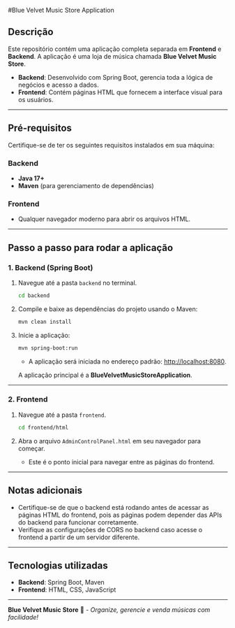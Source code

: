#Blue Velvet Music Store Application

## Descrição

Este repositório contém uma aplicação completa separada em **Frontend** e **Backend**. A aplicação é uma loja de música chamada **Blue Velvet Music Store**. 

- **Backend**: Desenvolvido com Spring Boot, gerencia toda a lógica de negócios e acesso a dados.
- **Frontend**: Contém páginas HTML que fornecem a interface visual para os usuários.

---

## Pré-requisitos

Certifique-se de ter os seguintes requisitos instalados em sua máquina:

### Backend
- **Java 17+**
- **Maven** (para gerenciamento de dependências)

### Frontend
- Qualquer navegador moderno para abrir os arquivos HTML.

---

## Passo a passo para rodar a aplicação

### 1. Backend (Spring Boot)
1. Navegue até a pasta `backend` no terminal.
   ```bash
   cd backend
   ```

2. Compile e baixe as dependências do projeto usando o Maven:
   ```bash
   mvn clean install
   ```

3. Inicie a aplicação:
   ```bash
   mvn spring-boot:run
   ```
   - A aplicação será iniciada no endereço padrão: [http://localhost:8080](http://localhost:8080).

   A aplicação principal é a **BlueVelvetMusicStoreApplication**.

---

### 2. Frontend
1. Navegue até a pasta `frontend`.
   ```bash
   cd frontend/html
   ```

2. Abra o arquivo `AdminControlPanel.html` em seu navegador para começar.
   - Este é o ponto inicial para navegar entre as páginas do frontend.

---

## Notas adicionais
- Certifique-se de que o backend está rodando antes de acessar as páginas HTML do frontend, pois as páginas podem depender das APIs do backend para funcionar corretamente.
- Verifique as configurações de CORS no backend caso acesse o frontend a partir de um servidor diferente.

--- 

## Tecnologias utilizadas

- **Backend**: Spring Boot, Maven
- **Frontend**: HTML, CSS, JavaScript

--- 

**Blue Velvet Music Store** 🚀 - _Organize, gerencie e venda músicas com facilidade!_
